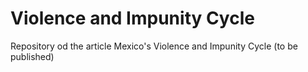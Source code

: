 # Violence and Impunity Cycle
 Repository od the article Mexico's Violence and Impunity Cycle  (to be published)
